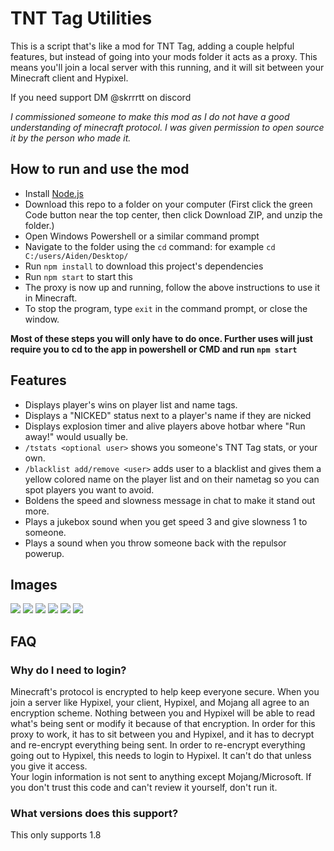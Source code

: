 # TNT Tag Utilities
This is a script that's like a mod for TNT Tag, adding a couple helpful features, but instead of going into your mods folder it acts as a proxy. This means you'll join a local server with this running, and it will sit between your Minecraft client and Hypixel.

If you need support DM @skrrrtt on discord

*I commissioned someone to make this mod as I do not have a good understanding of minecraft protocol. I was given permission to open source it by the person who made it.*

## How to run and use the mod

- Install [Node.js](https://nodejs.org/en/download/)
- Download this repo to a folder on your computer (First click the green Code button near the top center, then click Download ZIP, and unzip the folder.)
- Open Windows Powershell or a similar command prompt
- Navigate to the folder using the `cd` command: for example `cd C:/users/Aiden/Desktop/`
- Run `npm install` to download this project's dependencies
- Run `npm start` to start this
- The proxy is now up and running, follow the above instructions to use it in Minecraft.
- To stop the program, type `exit` in the command prompt, or close the window.

**Most of these steps you will only have to do once. Further uses will just require you to cd to the app in powershell or CMD and run `npm start`**

## Features
- Displays player's wins on player list and name tags.
- Displays a "NICKED" status next to a player's name if they are nicked
- Displays explosion timer and alive players above hotbar where "Run away!" would usually be.
- `/tstats <optional user>` shows you someone's TNT Tag stats, or your own.
- `/blacklist add/remove <user>` adds user to a blacklist and gives them a yellow colored name on the player list and on their nametag so you can spot players you want to avoid.
- Boldens the speed and slowness message in chat to make it stand out more.
- Plays a jukebox sound when you get speed 3 and give slowness 1 to someone.
- Plays a sound when you throw someone back with the repulsor powerup.

## Images
<img src="https://r2.e-z.host/2082d908-7c65-4fc3-b02a-5f50f9141543/t1d707ze.png" />
<img src="https://r2.e-z.host/2082d908-7c65-4fc3-b02a-5f50f9141543/a35jdbc2.png" />
<img src="https://r2.e-z.host/2082d908-7c65-4fc3-b02a-5f50f9141543/xa32l0n5.png" />
<img src="https://r2.e-z.host/2082d908-7c65-4fc3-b02a-5f50f9141543/mk2txt4a.png" />
<img src="https://r2.e-z.host/2082d908-7c65-4fc3-b02a-5f50f9141543/as628a90.png" />
<img src="https://r2.e-z.host/2082d908-7c65-4fc3-b02a-5f50f9141543/s2awhlr5.png" />

## FAQ

### Why do I need to login?
Minecraft's protocol is encrypted to help keep everyone secure. When you join a server like Hypixel, your client, Hypixel, and Mojang all agree to an encryption scheme. Nothing between you and Hypixel will be able to read what's being sent or modify it because of that encryption. In order for this proxy to work, it has to sit between you and Hypixel, and it has to decrypt and re-encrypt everything being sent. In order to re-encrypt everything going out to Hypixel, this needs to login to Hypixel. It can't do that unless you give it access.\
Your login information is not sent to anything except Mojang/Microsoft. If you don't trust this code and can't review it yourself, don't run it.

### What versions does this support?
This only supports 1.8
